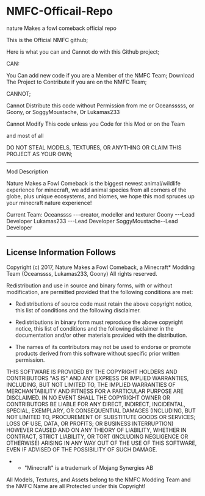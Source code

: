 # NMFC-Officail-Repo
nature Makes a fowl comeback official repo

This is the Official NMFC github;

Here is what you can and Cannot do with this Github project;

CAN:

You Can add new code if you  are a Member of the NMFC Team;
Download The Project to Contribute if you are on the NMFC Team;


CANNOT;

Cannot Distribute this code without Permission from me or Oceansssss, or Goony, or SoggyMoustache, Or Lukamas233

Cannot Modify This code unless you Code for this Mod or on the Team

and most of all

DO NOT STEAL MODELS, TEXTURES, OR ANYTHING OR CLAIM THIS PROJECT AS YOUR OWN;


___________________________________________________________________________________________________________________________________________

Mod Description


Nature Makes a Fowl Comeback is the biggest newest animal/wildlife experience for minecraft, we add animal species from all corners of the globe,
plus unique ecosystems, and biomes, we hope this mod spruces up your minecraft nature experience!

Current Team:
Oceanssss ---creator, modeller and texturer
Goony ---Lead Developer
Lukamas233 ---Lead Developer
SoggyMoustache--Lead Developer
__________________________________________________________________________________________________________________________________________



License Information Follows
---------------------------
Copyright (c) 2017, Nature Makes a Fowl Comeback, a Minecraft* Modding Team 
(Oceanssss, Lukamas233, Goony) All rights reserved.

Redistribution and use in source and binary forms, with or without modification, 
are permitted provided that the following conditions are met:

- Redistributions of source code must retain the above copyright notice, 
  this list of conditions and the following disclaimer.

- Redistributions in binary form must reproduce the above copyright notice, 
  this list of conditions and the following disclaimer in the documentation 
  and/or other materials provided with the distribution.

- The names of its contributors may not be used to endorse or promote products 
  derived from this software without specific prior written permission.

THIS SOFTWARE IS PROVIDED BY THE COPYRIGHT HOLDERS AND CONTRIBUTORS "AS IS" 
AND ANY EXPRESS OR IMPLIED WARRANTIES, INCLUDING, BUT NOT LIMITED TO, 
THE IMPLIED WARRANTIES OF MERCHANTABILITY AND FITNESS FOR A PARTICULAR PURPOSE 
ARE DISCLAIMED. IN NO EVENT SHALL THE COPYRIGHT OWNER OR CONTRIBUTORS BE 
LIABLE FOR ANY DIRECT, INDIRECT, INCIDENTAL, SPECIAL, EXEMPLARY, OR 
CONSEQUENTIAL DAMAGES (INCLUDING, BUT NOT LIMITED TO, PROCUREMENT OF SUBSTITUTE 
GOODS OR SERVICES; LOSS OF USE, DATA, OR PROFITS; OR BUSINESS INTERRUPTION) 
HOWEVER CAUSED AND ON ANY THEORY OF LIABILITY, WHETHER IN CONTRACT, STRICT 
LIABILITY, OR TORT (INCLUDING NEGLIGENCE OR OTHERWISE) ARISING IN ANY WAY OUT 
OF THE USE OF THIS SOFTWARE, EVEN IF ADVISED OF THE POSSIBILITY OF SUCH DAMAGE.

* - "Minecraft" is a trademark of Mojang Synergies AB

All Models, Textures, and Assets belong to the NMFC Modding Team and the NMFC Name are all Protected under this Copyright!

